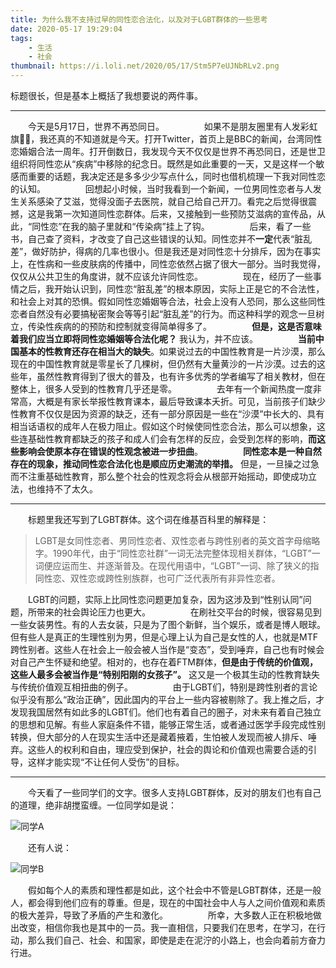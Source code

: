 ```yaml
---
title: 为什么我不支持过早的同性恋合法化，以及对于LGBT群体的一些思考
date: 2020-05-17 19:29:04
tags: 
	- 生活
	- 社会
thumbnail: https://i.loli.net/2020/05/17/Stm5P7eUJNbRLv2.png
---
```

标题很长，但是基本上概括了我想要说的两件事。
<!--more-->

---

　　今天是5月17日，世界不再恐同日。
　　
　　如果不是朋友圈里有人发彩虹旗🏳️‍🌈，我还真的不知道就是今天。打开Twitter，首页上是BBC的新闻，台湾同性恋婚姻合法一周年。打开倒数日，我发现今天不仅仅是世界不再恐同日，还是世卫组织将同性恋从“疾病”中移除的纪念日。既然是如此重要的一天，又是这样一个敏感而重要的话题，我决定还是多多少少写点什么，同时也借机梳理一下我对同性恋的认知。
　　
　　回想起小时候，当时我看到一个新闻，一位男同性恋者与人发生关系感染了艾滋，觉得没面子去医院，就自己给自己开刀。看完之后觉得很震撼，这是我第一次知道同性恋群体。后来，又接触到一些预防艾滋病的宣传品，从此，“同性恋”在我的脑子里就和“传染病”挂上了钩。
　　
　　后来，看了一些书，自己查了资料，才改变了自己这些错误的认知。同性恋并不**一定**代表“脏乱差”，做好防护，得病的几率也很小。但是我还是对同性恋十分排斥，因为在事实上，在性病和一些皮肤病的传播中，同性恋依然占据了很大一部分。当时我觉得，仅仅从公共卫生的角度讲，就不应该允许同性恋。
　　
　　现在，经历了一些事情之后，我开始认识到，同性恋“脏乱差”的根本原因，实际上正是它的不合法性，和社会上对其的恐惧。假如同性恋婚姻等合法，社会上没有人恐同，那么这些同性恋者自然没有必要搞秘密聚会等等引起“脏乱差”的行为。而这种科学的观念一旦树立，传染性疾病的的预防和控制就变得简单得多了。
　　
　　**但是，这是否意味着我们应当立即将同性恋婚姻等合法化呢？** 我认为，并不应该。
　　
　　**当前中国基本的性教育还存在相当大的缺失**。如果说过去的中国性教育是一片沙漠，那么现在的中国性教育就是零星长了几棵树，但仍然有大量黄沙的一片沙漠。过去的这些年，虽然性教育得到了很大的普及，也有许多优秀的学者编写了相关教材，但在整体上，很多人受到的性教育几乎还是零。
　　
　　去年有一个新闻热度一度非常高，大概是有家长举报性教育课本，最后导致课本夭折。可见，当前孩子们缺少性教育不仅仅是因为资源的缺乏，还有一部分原因是一些在“沙漠”中长大的、具有相当话语权的成年人在极力阻止。假如这个时候使同性恋合法，那么可以想象，这些连基础性教育都缺乏的孩子和成人们会有怎样的反应，会受到怎样的影响，**而这些影响会使原本存在错误的性观念被进一步扭曲**。
　　
　　**同性恋本是一种自然存在的现象，推动同性恋合法化也是顺应历史潮流的举措。** 但是，一旦操之过急而不注重基础性教育，那么整个社会的性观念将会从根部开始摇动，即使成功立法，也维持不了太久。

---

　　标题里我还写到了LGBT群体。这个词在维基百科里的解释是：
　　
>LGBT是女同性恋者、男同性恋者、双性恋者与跨性别者的英文首字母缩略字。1990年代，由于“同性恋社群”一词无法完整体现相关群体，“LGBT”一词便应运而生、并逐渐普及。在现代用语中，“LGBT”一词、除了狭义的指同性恋、双性恋或跨性别族群，也可广泛代表所有非异性恋者。

　　LGBT的问题，实际上比同性恋问题更加复杂，因为这涉及到“性别认同”问题，所带来的社会舆论压力也更大。
　　
　　在刷社交平台的时候，很容易见到一些女装男性。有的人去女装，只是为了图个新鲜，当个娱乐，或者是博人眼球。但有些人是真正的生理性别为男，但是心理上认为自己是女性的人，也就是MTF跨性别者。这些人在社会上一般会被人当作是“变态”，受到唾弃，自己也有时候会对自己产生怀疑和绝望。相对的，也存在着FTM群体，**但是由于传统的价值观，这些人最多会被当作是“特别阳刚的女孩子”。** 这又是一个极其生动的性教育缺失与传统价值观互相扭曲的例子。
　　
　　由于LGBT们，特别是跨性别者的言论似乎没有那么“政治正确”，因此国内的平台上一些内容被剔除了。我上推之后，才发现我国居然有如此多的LGBT们。他们也有着自己的圈子，对未来有着自己独立的思想和见解。有些人家庭条件不错，能够正常生活，或者通过医学手段完成性别转换，但大部分的人在现实生活中还是藏着掖着，生怕被人发现而被人排斥、唾弃。这些人的权利和自由，理应受到保护，社会的舆论和价值观也需要合适的引导，这样才能实现“不让任何人受伤”的目标。

---

　　今天看了一些同学们的文字。很多人支持LGBT群体，反对的朋友们也有自己的道理，绝非胡搅蛮缠。一位同学如是说：

![同学A](https://i.loli.net/2020/05/17/ZL4Ktf2JeHjRPc8.jpg)

　　还有人说：

![同学B](https://i.loli.net/2020/05/17/M1Yacrge6WF3OE4.jpg)

　　假如每个人的素质和理性都是如此，这个社会中不管是LGBT群体，还是一般人，都会得到他们应有的尊重。但是，现在的中国社会中人与人之间价值观和素质的极大差异，导致了矛盾的产生和激化。
　　
　　所幸，大多数人正在积极地做出改变，相信你我也是其中的一员。我一直相信，只要我们在思考，在学习，在行动，那么我们自己、社会、和国家，即使是走在泥泞的小路上，也会向着前方奋力行进。

